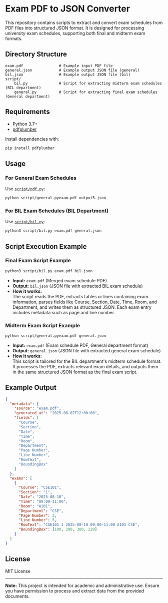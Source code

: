 # Exam PDF to JSON Converter

This repository contains scripts to extract and convert exam schedules from PDF files into structured JSON format. It is designed for processing university exam schedules, supporting both final and midterm exam formats.

## Directory Structure

```
exam.pdf                # Example input PDF file
general.json            # Example output JSON file (general)
bil.json                # Example output JSON file (bil)
script/
    bil.py              # Script for extracting midterm exam schedules (BIL department)
    general.py          # Script for extracting final exam schedules (General department)
```

## Requirements

- Python 3.7+
- [pdfplumber](https://github.com/jsvine/pdfplumber)

Install dependencies with:

```sh
pip install pdfplumber
```

## Usage

### For General Exam Schedules

Use [`script/pdf.py`](script/pdf.py):

```sh
python script/general.pyexam.pdf output5.json
```

### For BIL Exam Schedules (BIL Department)

Use [`script/bil.py`](script/bil.py):

```sh
python3 script/bil.py exam.pdf general.json
```

## Script Execution Example

### Final Exam Script Example

```sh
python3 script/bil.py exam.pdf bil.json
```

- **Input:** `exam.pdf` (Merged exam schedule PDF)
- **Output:** `bil.json` (JSON file with extracted BIL exam schedule)
- **How it works:**  
  The script reads the PDF, extracts tables or lines containing exam information, parses fields like Course, Section, Date, Time, Room, and Department, and writes them as structured JSON. Each exam entry includes metadata such as page and line number.

### Midterm Exam Script Example

```sh
python script/general.pyexam.pdf general.json
```

- **Input:** `exam.pdf` (Exam schedule PDF, General department format)
- **Output:** `general.json` (JSON file with extracted general exam schedule)
- **How it works:**  
  This script is tailored for the BIL department's midterm schedule format. It processes the PDF, extracts relevant exam details, and outputs them in the same structured JSON format as the final exam script.

## Example Output

```json
{
  "metadata": {
    "source": "exam.pdf",
    "generated_at": "2025-08-02T12:00:00",
    "fields": [
      "Course",
      "Section",
      "Date",
      "Time",
      "Room",
      "Department",
      "Page Number",
      "Line Number",
      "RowText",
      "BoundingBox"
    ]
  },
  "exams": [
    {
      "Course": "CSE101",
      "Section": "1",
      "Date": "2025-08-10",
      "Time": "09:00-11:00",
      "Room": "A101",
      "Department": "CSE",
      "Page Number": 2,
      "Line Number": 5,
      "RowText": "CSE101 1 2025-08-10 09:00-11:00 A101 CSE",
      "BoundingBox": [100, 200, 300, 220]
    }
  ]
}
```

## License

MIT License

---

**Note:** This project is intended for academic and administrative use. Ensure you have permission to process and extract data from the provided documents.
